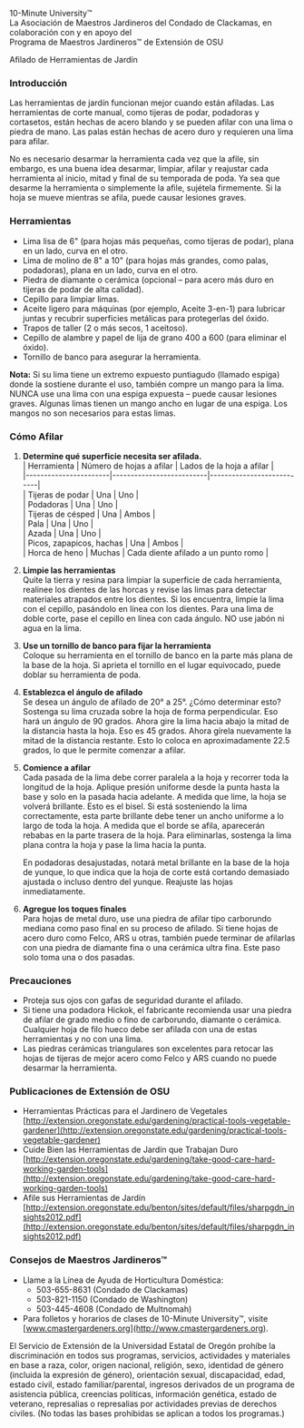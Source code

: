 10-Minute University™  
La Asociación de Maestros Jardineros del Condado de Clackamas, en colaboración con y en apoyo del  
Programa de Maestros Jardineros™ de Extensión de OSU  

Afilado de Herramientas de Jardín  

### Introducción  
Las herramientas de jardín funcionan mejor cuando están afiladas. Las herramientas de corte manual, como tijeras de podar, podadoras y cortasetos, están hechas de acero blando y se pueden afilar con una lima o piedra de mano. Las palas están hechas de acero duro y requieren una lima para afilar.  

No es necesario desarmar la herramienta cada vez que la afile, sin embargo, es una buena idea desarmar, limpiar, afilar y reajustar cada herramienta al inicio, mitad y final de su temporada de poda. Ya sea que desarme la herramienta o simplemente la afile, sujétela firmemente. Si la hoja se mueve mientras se afila, puede causar lesiones graves.  

### Herramientas  
- Lima lisa de 6" (para hojas más pequeñas, como tijeras de podar), plana en un lado, curva en el otro.  
- Lima de molino de 8" a 10" (para hojas más grandes, como palas, podadoras), plana en un lado, curva en el otro.  
- Piedra de diamante o cerámica (opcional – para acero más duro en tijeras de podar de alta calidad).  
- Cepillo para limpiar limas.  
- Aceite ligero para máquinas (por ejemplo, Aceite 3-en-1) para lubricar juntas y recubrir superficies metálicas para protegerlas del óxido.  
- Trapos de taller (2 o más secos, 1 aceitoso).  
- Cepillo de alambre y papel de lija de grano 400 a 600 (para eliminar el óxido).  
- Tornillo de banco para asegurar la herramienta.  

**Nota:** Si su lima tiene un extremo expuesto puntiagudo (llamado espiga) donde la sostiene durante el uso, también compre un mango para la lima. NUNCA use una lima con una espiga expuesta – puede causar lesiones graves. Algunas limas tienen un mango ancho en lugar de una espiga. Los mangos no son necesarios para estas limas.  

### Cómo Afilar  
1. **Determine qué superficie necesita ser afilada.**  
   | Herramienta          | Número de hojas a afilar | Lados de la hoja a afilar |  
   |-----------------------|--------------------------|---------------------------|  
   | Tijeras de podar     | Una                      | Uno                       |  
   | Podadoras            | Una                      | Uno                       |  
   | Tijeras de césped    | Una                      | Ambos                     |  
   | Pala                 | Una                      | Uno                       |  
   | Azada                | Una                      | Uno                       |  
   | Picos, zapapicos, hachas | Una                  | Ambos                     |  
   | Horca de heno        | Muchas                   | Cada diente afilado a un punto romo |  

2. **Limpie las herramientas**  
   Quite la tierra y resina para limpiar la superficie de cada herramienta, realinee los dientes de las horcas y revise las limas para detectar materiales atrapados entre los dientes. Si los encuentra, limpie la lima con el cepillo, pasándolo en línea con los dientes. Para una lima de doble corte, pase el cepillo en línea con cada ángulo. NO use jabón ni agua en la lima.  

3. **Use un tornillo de banco para fijar la herramienta**  
   Coloque su herramienta en el tornillo de banco en la parte más plana de la base de la hoja. Si aprieta el tornillo en el lugar equivocado, puede doblar su herramienta de poda.  

4. **Establezca el ángulo de afilado**  
   Se desea un ángulo de afilado de 20° a 25°. ¿Cómo determinar esto? Sostenga su lima cruzada sobre la hoja de forma perpendicular. Eso hará un ángulo de 90 grados. Ahora gire la lima hacia abajo la mitad de la distancia hasta la hoja. Eso es 45 grados. Ahora gírela nuevamente la mitad de la distancia restante. Esto lo coloca en aproximadamente 22.5 grados, lo que le permite comenzar a afilar.  

5. **Comience a afilar**  
   Cada pasada de la lima debe correr paralela a la hoja y recorrer toda la longitud de la hoja. Aplique presión uniforme desde la punta hasta la base y solo en la pasada hacia adelante. A medida que lime, la hoja se volverá brillante. Esto es el bisel. Si está sosteniendo la lima correctamente, esta parte brillante debe tener un ancho uniforme a lo largo de toda la hoja. A medida que el borde se afila, aparecerán rebabas en la parte trasera de la hoja. Para eliminarlas, sostenga la lima plana contra la hoja y pase la lima hacia la punta.  

   En podadoras desajustadas, notará metal brillante en la base de la hoja de yunque, lo que indica que la hoja de corte está cortando demasiado ajustada o incluso dentro del yunque. Reajuste las hojas inmediatamente.  

6. **Agregue los toques finales**  
   Para hojas de metal duro, use una piedra de afilar tipo carborundo mediana como paso final en su proceso de afilado. Si tiene hojas de acero duro como Felco, ARS u otras, también puede terminar de afilarlas con una piedra de diamante fina o una cerámica ultra fina. Este paso solo toma una o dos pasadas.  

### Precauciones  
- Proteja sus ojos con gafas de seguridad durante el afilado.  
- Si tiene una podadora Hickok, el fabricante recomienda usar una piedra de afilar de grado medio o fino de carborundo, diamante o cerámica. Cualquier hoja de filo hueco debe ser afilada con una de estas herramientas y no con una lima.  
- Las piedras cerámicas triangulares son excelentes para retocar las hojas de tijeras de mejor acero como Felco y ARS cuando no puede desarmar la herramienta.  

### Publicaciones de Extensión de OSU  
- Herramientas Prácticas para el Jardinero de Vegetales  
  [http://extension.oregonstate.edu/gardening/practical-tools-vegetable-gardener](http://extension.oregonstate.edu/gardening/practical-tools-vegetable-gardener)  
- Cuide Bien las Herramientas de Jardín que Trabajan Duro  
  [http://extension.oregonstate.edu/gardening/take-good-care-hard-working-garden-tools](http://extension.oregonstate.edu/gardening/take-good-care-hard-working-garden-tools)  
- Afile sus Herramientas de Jardín  
  [http://extension.oregonstate.edu/benton/sites/default/files/sharpgdn_insights2012.pdf](http://extension.oregonstate.edu/benton/sites/default/files/sharpgdn_insights2012.pdf)  

### Consejos de Maestros Jardineros™  
- Llame a la Línea de Ayuda de Horticultura Doméstica:  
  - 503-655-8631 (Condado de Clackamas)  
  - 503-821-1150 (Condado de Washington)  
  - 503-445-4608 (Condado de Multnomah)  
- Para folletos y horarios de clases de 10-Minute University™, visite [www.cmastergardeners.org](http://www.cmastergardeners.org).  

El Servicio de Extensión de la Universidad Estatal de Oregón prohíbe la discriminación en todos sus programas, servicios, actividades y materiales en base a raza, color, origen nacional, religión, sexo, identidad de género (incluida la expresión de género), orientación sexual, discapacidad, edad, estado civil, estado familiar/parental, ingresos derivados de un programa de asistencia pública, creencias políticas, información genética, estado de veterano, represalias o represalias por actividades previas de derechos civiles. (No todas las bases prohibidas se aplican a todos los programas.)  